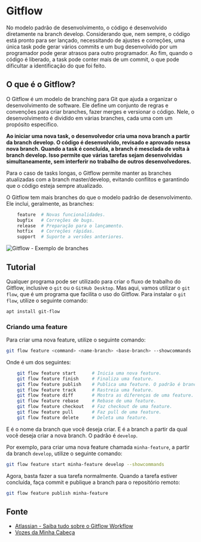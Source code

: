 # Gitflow

No modelo padrão de desenvolvimento, o código é desenvolvido diretamente na branch develop. Considerando que, nem sempre, o código está pronto para ser lançado, necessitando de ajustes e correções, uma única task pode gerar vários commits e um bug desenvolvido por um programador pode gerar atrasos para outro programador. Ao fim, quando o código é liberado, a task pode conter mais de um commit, o que pode dificultar a identificação do que foi feito.

## O que é o Gitflow?

O Gitflow é um modelo de branching para Git que ajuda a organizar o desenvolvimento de software. Ele define um conjunto de regras e convenções para criar branches, fazer merges e versionar o código. Nele, o desenvolvimento é dividido em várias branches, cada uma com um propósito específico. 

**Ao iniciar uma nova task, o desenvolvedor cria uma nova branch a partir da branch develop. O código é desenvolvido, revisado e aprovado nessa nova branch. Quando a task é concluída, a branch é mesclada de volta à branch develop. Isso permite que várias tarefas sejam desenvolvidas simultaneamente, sem interferir no trabalho de outros desenvolvedores.**

Para o caso de tasks longas, o Gitflow permite manter as branches atualizadas com a branch master/develop, evitando conflitos e garantindo que o código esteja sempre atualizado.

O Gitflow tem mais branches do que o modelo padrão de desenvolvimento. Ele inclui, geralmente, as branches:

```bash
    feature  # Novas funcionalidades.
    bugfix   # Correções de bugs.
    release  # Preparação para o lançamento.
    hotfix   # Correções rápidas.
    support  # Suporte a versões anteriores.
```

![Gitflow - Exemplo de branches](https://wac-cdn.atlassian.com/dam/jcr:34c86360-8dea-4be4-92f7-6597d4d5bfae/02%20Feature%20branches.svg?cdnVersion=2710)

## Tutorial

Qualquer programa pode ser utilizado para criar o fluxo de trabalho do Gitflow, inclusive o `git` ou o `GitHub Desktop`. Mas aqui, vamos utilizar o `git flow`, que é um programa que facilita o uso do Gitflow. Para instalar o `git flow`, utilize o seguinte comando:

```bash
apt install git-flow
```

### Criando uma feature

Para criar uma nova feature, utilize o seguinte comando:

```bash
git flow feature <command> <name-branch> <base-branch> --showcommands
```

Onde <command> é um dos seguintes:

```bash
    git flow feature start      # Inicia uma nova feature.
    git flow feature finish     # Finaliza uma feature. 
    git flow feature publish    # Publica uma feature. O padrão é branch atual.
    git flow feature track      # Rastreia uma feature.
    git flow feature diff       # Mostra as diferenças de uma feature.
    git flow feature rebase     # Rebase de uma feature.
    git flow feature checkout   # Faz checkout de uma feature.
    git flow feature pull       # Faz pull de uma feature.
    git flow feature delete     # Deleta uma feature.
```

E <name-branch> é o nome da branch que você deseja criar.
E <base-branch> é a branch a partir da qual você deseja criar a nova branch. O padrão é `develop`.

Por exemplo, para criar uma nova feature chamada `minha-feature`, a partir da branch `develop`, utilize o seguinte comando:

```bash
git flow feature start minha-feature develop --showcommands
```

Agora, basta fazer a sua tarefa normalmente. Quando a tarefa estiver concluída, faça commit e publique a branch para o repositório remoto:

```bash
git flow feature publish minha-feature
```

## Fonte
- [Atlassian - Saiba tudo sobre o Gitflow Workflow](https://www.atlassian.com/br/git/tutorials/comparing-workflows/gitflow-workflow)
- [Vozes da Minha Cabeça]()